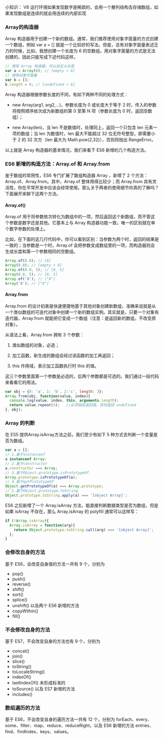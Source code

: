 小知识： V8 运行环境如果发现数字是稀疏的，会用一个散列结构去存储数组，如果发现数组是连续的就会用连续的内部实现

### Array的构造器
Array 构造器用于创建一个新的数组。通常，我们推荐使用对象字面量的方式创建一个数组，例如 var a = [] 就是一个比较好的写法。但是，总有对象字面量表述乏力的时候，比如，我想创建一个长度为 6 的空数组，用对象字面量的方式是无法创建的，因此只能写成下述代码这样。

```js
// 使用 Array 构造器，可以自定义长度
var a = Array(6); // [empty × 6]
// 使用对象字面量
var b = [];
b.length = 6; // [undefined × 6]
```

Array 构造器根据参数长度的不同，有如下两种不同的处理方式：

* new Array(arg1, arg2,…)，参数长度为 0 或长度大于等于 2 时，传入的参数将按照顺序依次成为新数组的第 0 至第 N 项（参数长度为 0 时，返回空数组）；

* new Array(len)，当 len 不是数值时，处理同上，返回一个只包含 len 元素一项的数组；当 len 为数值时，len 最大不能超过 32 位无符号整型，即需要小于 2 的 32 次方（len 最大为 Math.pow(2,32)），否则将抛出 RangeError。

以上就是 Array 构造器的基本情况，我们来看下 ES6 新增的几个构造方法。

### ES6 新增的构造方法：Array.of 和 Array.from

鉴于数组的常用性，ES6 专门扩展了数组构造器 Array ，新增了 2 个方法：Array.of、Array.from。其中，Array.of 整体用得比较少；而 Array.from 具有灵活性，你在平常开发中应该会经常使用。那么关于两者的使用细节你真的了解吗？下面展开来聊下这两个方法。

#### Array.of()

Array.of 用于将参数依次转化为数组中的一项，然后返回这个新数组，而不管这个参数是数字还是其他。它基本上与 Array 构造器功能一致，唯一的区别就在单个数字参数的处理上。

比如，在下面的这几行代码中，你可以看到区别：当参数为两个时，返回的结果是一致的；当参数是一个时，Array.of 会把参数变成数组里的一项，而构造器则会生成长度和第一个参数相同的空数组。

```js
Array.of(8.0); // [8]
Array(8.0); // [empty × 8]
Array.of(8.0, 5); // [8, 5]
Array(8.0, 5); // [8, 5]
Array.of('8'); // ["8"]
Array('8'); // ["8"]
```

#### Array.from
Array.from 的设计初衷是快速便捷地基于其他对象创建新数组，准确来说就是从一个类似数组的可迭代对象中创建一个新的数组实例。其实就是，只要一个对象有迭代器，Array.from 就能把它变成一个数组（注意：是返回新的数组，不改变原对象）。

从语法上看，Array.from 拥有 3 个参数：
1. 类似数组的对象，必选；

2. 加工函数，新生成的数组会经过该函数的加工再返回；

3. this 作用域，表示加工函数执行时 this 的值。

这三个参数里面第一个参数是必选的，后两个参数都是可选的。我们通过一段代码来看看它的用法。
```js
var obj = {0: 'a', 1: 'b', 2:'c', length: 3};
Array.from(obj, function(value, index){
  console.log(value, index, this, arguments.length);
  return value.repeat(3);   //必须指定返回值，否则返回 undefined
}, obj);
```


### Array 的判断

在 ES5 提供Array.isArray方法之前，我们至少有如下 5 种方式去判断一个变量是否为数组。

```js
var a = [];
// 1.基于instanceof
a instanceof Array;
// 2.基于constructor
a.constructor === Array;
// 3.基于Object.prototype.isPrototypeOf
Array.prototype.isPrototypeOf(a);
// 4.基于getPrototypeOf
Object.getPrototypeOf(a) === Array.prototype;
// 5.基于Object.prototype.toString
Object.prototype.toString.apply(a) === '[object Array]';
```

ES6 之后新增了一个 Array.isArray 方法，能直接判断数据类型是否为数组，但是如果 isArray 不存在，那么 Array.isArray 的 polyfill 通常可以这样写：

```js
if (!Array.isArray){
  Array.isArray = function(arg){
    return Object.prototype.toString.call(arg) === '[object Array]';
  };
}
```

### 会修改自身的方法

基于 ES6，会改变自身值的方法一共有 9 个，分别为 
* pop()
* push()
* reverse()
* shift()
* sort()
* splice()
* unshift()
以及两个 ES6 新增的方法 
* copyWithin()
* fill()


### 不会修改自身的方法
基于 ES7，不会改变自身的方法也有 9 个，分别为 
* concat()
* join()
* slice()
* toString()
* toLocaleString()
* indexOf()
* lastIndexOf()
未形成标准的 
* toSource()
以及 ES7 新增的方法 
* includes()

### 数组遍历的方法

基于 ES6，不会改变自身的遍历方法一共有 12 个，分别为 forEach、every、some、filter、map、reduce、reduceRight，以及 ES6 新增的方法 entries、find、findIndex、keys、values。
